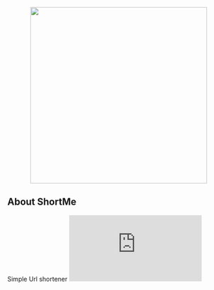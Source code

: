 <p align="center"><a href="https://laravel.com" target="_blank"><img src="https://raw.githubusercontent.com/laravel/art/master/logo-lockup/5%20SVG/2%20CMYK/1%20Full%20Color/laravel-logolockup-cmyk-red.svg" width="400"></a></p>

## About ShortMe

Simple Url shortener
![](https://wdfiles.ru/plugins/imageviewer/site/direct.php?s=joO1&/shortme.gif)
